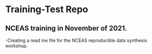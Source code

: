 # Training-Test Repo
## NCEAS training in November of 2021.
-Creating a read me file for the NCEAS reproducible data synthesis workshop. 

